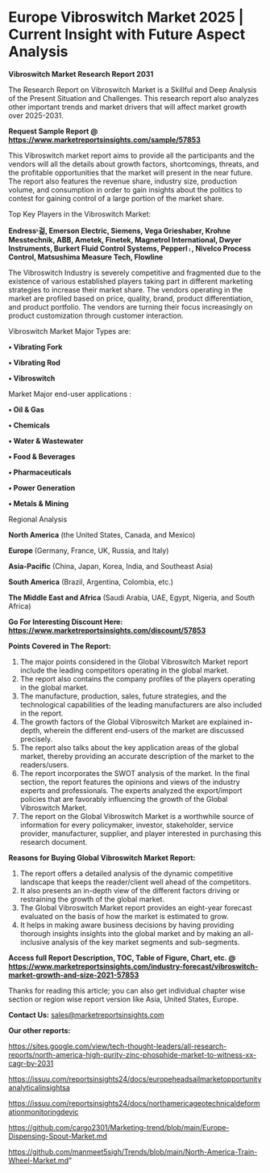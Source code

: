 # Europe Vibroswitch Market 2025 | Current Insight with Future Aspect Analysis

<strong>Vibroswitch Market Research Report 2031</strong>

The Research Report on Vibroswitch Market is a Skillful and Deep Analysis of the Present Situation and Challenges. This research report also analyzes other important trends and market drivers that will affect market growth over 2025-2031.

<strong>Request Sample Report @ <a href=https://www.marketreportsinsights.com/sample/57853>https://www.marketreportsinsights.com/sample/57853</a></strong>

This Vibroswitch market report aims to provide all the participants and the vendors will all the details about growth factors, shortcomings, threats, and the profitable opportunities that the market will present in the near future. The report also features the revenue share, industry size, production volume, and consumption in order to gain insights about the politics to contest for gaining control of a large portion of the market share.

Top Key Players in the Vibroswitch Market:

<strong>Endressᶫ걺, Emerson Electric, Siemens, Vega Grieshaber, Krohne Messtechnik, ABB, Ametek, Finetek, Magnetrol International, Dwyer Instruments, Burkert Fluid Control Systems, Pepperlᛧ, Nivelco Process Control, Matsushima Measure Tech, Flowline</strong>

The Vibroswitch Industry is severely competitive and fragmented due to the existence of various established players taking part in different marketing strategies to increase their market share. The vendors operating in the market are profiled based on price, quality, brand, product differentiation, and product portfolio. The vendors are turning their focus increasingly on product customization through customer interaction.

Vibroswitch Market Major Types are:

<strong>• Vibrating Fork

• Vibrating Rod

• Vibroswitch</strong>

Market Major end-user applications :

<strong>• Oil & Gas

• Chemicals

• Water & Wastewater

• Food & Beverages

• Pharmaceuticals

• Power Generation

• Metals & Mining</strong>

Regional Analysis

</u><strong><b>North America</b></strong> (the United States, Canada, and Mexico)

<strong><b>Europe </b></strong>(Germany, France, UK, Russia, and Italy)

<strong><b>Asia-Pacific</b></strong> (China, Japan, Korea, India, and Southeast Asia)

<strong><b>South America</b></strong> (Brazil, Argentina, Colombia, etc.)

<strong><b>The Middle East and Africa</b></strong> (Saudi Arabia, UAE, Egypt, Nigeria, and South Africa)

<strong>Go For Interesting Discount Here: <a href=https://www.marketreportsinsights.com/discount/57853>https://www.marketreportsinsights.com/discount/57853</a></strong>

<strong>Points Covered in The Report:</strong>
<ol>
  <li>The major points considered in the Global Vibroswitch Market report include the leading competitors operating in the global market.</li>
  <li>The report also contains the company profiles of the players operating in the global market.</li>
  <li>The manufacture, production, sales, future strategies, and the technological capabilities of the leading manufacturers are also included in the report.</li>
  <li>The growth factors of the Global Vibroswitch Market are explained in-depth, wherein the different end-users of the market are discussed precisely.</li>
  <li>The report also talks about the key application areas of the global market, thereby providing an accurate description of the market to the readers/users.</li>
  <li>The report incorporates the SWOT analysis of the market. In the final section, the report features the opinions and views of the industry experts and professionals. The experts analyzed the export/import policies that are favorably influencing the growth of the Global Vibroswitch Market.</li>
  <li>The report on the Global Vibroswitch Market is a worthwhile source of information for every policymaker, investor, stakeholder, service provider, manufacturer, supplier, and player interested in purchasing this research document.</li>
</ol>
<strong>Reasons for Buying Global Vibroswitch Market Report:</strong>

<ol>
  <li>The report offers a detailed analysis of the dynamic competitive landscape that keeps the reader/client well ahead of the competitors.</li>
  <li>It also presents an in-depth view of the different factors driving or restraining the growth of the global market.</li>
  <li>The Global Vibroswitch Market report provides an eight-year forecast evaluated on the basis of how the market is estimated to grow.</li>
  <li>It helps in making aware business decisions by having providing thorough insights insights into the global market and by making an all-inclusive analysis of the key market segments and sub-segments.</li>
</ol>
<strong>Access full Report Description, TOC, Table of Figure, Chart, etc. @ <a href=https://www.marketreportsinsights.com/industry-forecast/vibroswitch-market-growth-and-size-2021-57853>https://www.marketreportsinsights.com/industry-forecast/vibroswitch-market-growth-and-size-2021-57853</a></strong>


Thanks for reading this article; you can also get individual chapter wise section or region wise report version like Asia, United States, Europe.

<strong>Contact Us:</strong>
sales@marketreportsinsights.com

<strong>Our other reports:</strong>

<a href=https://sites.google.com/view/tech-thought-leaders/all-research-reports/north-america-high-purity-zinc-phosphide-market-to-witness-xx-cagr-by-2031>https://sites.google.com/view/tech-thought-leaders/all-research-reports/north-america-high-purity-zinc-phosphide-market-to-witness-xx-cagr-by-2031</a>

<a href=https://issuu.com/reportsinsights24/docs/europeheadsailmarketopportunityanalyticalinsightsa>https://issuu.com/reportsinsights24/docs/europeheadsailmarketopportunityanalyticalinsightsa</a>

<a href=https://issuu.com/reportsinsights24/docs/northamericageotechnicaldeformationmonitoringdevic>https://issuu.com/reportsinsights24/docs/northamericageotechnicaldeformationmonitoringdevic</a>

<a href=https://github.com/cargo2301/Marketing-trend/blob/main/Europe-Dispensing-Spout-Market.md>https://github.com/cargo2301/Marketing-trend/blob/main/Europe-Dispensing-Spout-Market.md</a>

<a href=https://github.com/manmeet5sigh/Trends/blob/main/North-America-Train-Wheel-Market.md>https://github.com/manmeet5sigh/Trends/blob/main/North-America-Train-Wheel-Market.md</a>"
